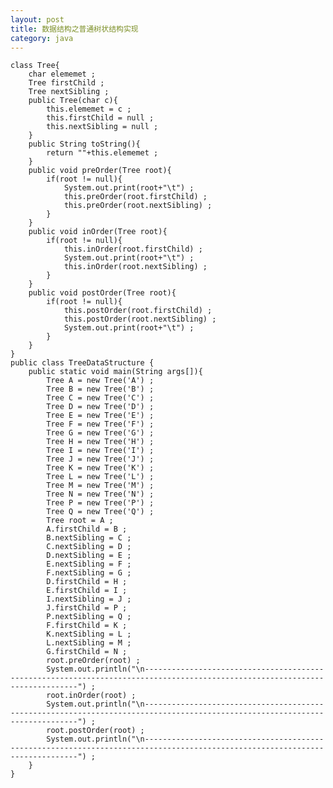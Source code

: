 ```yaml
---
layout: post
title: 数据结构之普通树状结构实现
category: java
---
```


	class Tree{
		char elememet ;
		Tree firstChild ;
		Tree nextSibling ;
		public Tree(char c){
			this.elememet = c ;
			this.firstChild = null ;
			this.nextSibling = null ;
		}
		public String toString(){
			return ""+this.elememet ;
		}
		public void preOrder(Tree root){
			if(root != null){
				System.out.print(root+"\t") ;
				this.preOrder(root.firstChild) ;
				this.preOrder(root.nextSibling) ;
			}
		}
		public void inOrder(Tree root){
			if(root != null){
				this.inOrder(root.firstChild) ;
				System.out.print(root+"\t") ;
				this.inOrder(root.nextSibling) ;
			}
		}
		public void postOrder(Tree root){
			if(root != null){
				this.postOrder(root.firstChild) ;
				this.postOrder(root.nextSibling) ;
				System.out.print(root+"\t") ;
			}
		}
	}
	public class TreeDataStructure {
		public static void main(String args[]){
			Tree A = new Tree('A') ;
			Tree B = new Tree('B') ;
			Tree C = new Tree('C') ;
			Tree D = new Tree('D') ;
			Tree E = new Tree('E') ;
			Tree F = new Tree('F') ;
			Tree G = new Tree('G') ;
			Tree H = new Tree('H') ;
			Tree I = new Tree('I') ;
			Tree J = new Tree('J') ;
			Tree K = new Tree('K') ;
			Tree L = new Tree('L') ;
			Tree M = new Tree('M') ;
			Tree N = new Tree('N') ;
			Tree P = new Tree('P') ;
			Tree Q = new Tree('Q') ;
			Tree root = A ;
			A.firstChild = B ;
			B.nextSibling = C ;
			C.nextSibling = D ;
			D.nextSibling = E ;
			E.nextSibling = F ;
			F.nextSibling = G ;
			D.firstChild = H ;
			E.firstChild = I ;
			I.nextSibling = J ;
			J.firstChild = P ;
			P.nextSibling = Q ;
			F.firstChild = K ;
			K.nextSibling = L ;
			L.nextSibling = M ;
			G.firstChild = N ;
			root.preOrder(root) ;
			System.out.println("\n-----------------------------------------------------------------------------------------------------------------------------") ;
			root.inOrder(root) ;
			System.out.println("\n-----------------------------------------------------------------------------------------------------------------------------") ;
			root.postOrder(root) ;
			System.out.println("\n-----------------------------------------------------------------------------------------------------------------------------") ;
		}
	}
